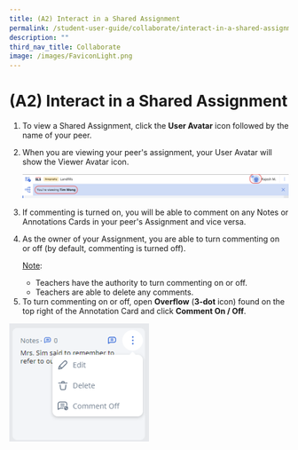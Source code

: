```yaml
---
title: (A2) Interact in a Shared Assignment
permalink: /student-user-guide/collaborate/interact-in-a-shared-assignment/
description: ""
third_nav_title: Collaborate
image: /images/FaviconLight.png
---
```

<h1 id="-2-interact-in-a-shared-assignment-">(A2) Interact in a Shared Assignment</h1>
<ol>
<li>To view a Shared Assignment, click the <strong>User Avatar</strong> icon followed by the name of your peer.</li>
<li><p>When you are viewing your peer's assignment, your User Avatar will show the Viewer Avatar icon.</p>
<p><img src="/images/1Student/CO-InteractShared1.png"></p>
</li>
<li><p>If commenting is turned on, you will be able to comment on any Notes or Annotations Cards in your peer's Assignment and vice versa.</p>
</li>
<li><p>As the owner of your Assignment, you are able to turn commenting on or off (by default, commenting is turned off).</p>
	<p> <u>Note</u>:</p>
<ul>
<li>Teachers have the authority to turn commenting on or off.</li>
<li>Teachers are able to delete any comments.</li>
</ul>
</li>
<li>To turn commenting on or off, open <strong>Overflow</strong> (<strong>3-dot</strong> icon) found on the top right of the Annotation Card and click <strong>Comment On / Off</strong>.</li>
</ol>
<img style="width: 50%;" src="/images/1Student/CO-InteractShared2.png">